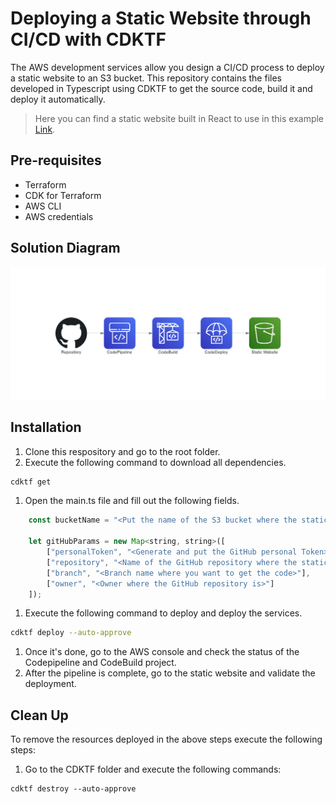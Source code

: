 # Deploying a Static Website through CI/CD with CDKTF
The AWS development services allow you design a CI/CD process to deploy a static website to an S3 bucket. This repository contains the files developed in Typescript using CDKTF to get the source code, build it and deploy it automatically.

> Here you can find a static website built in React to use in this example [Link](https://github.com/jdiegobonp/react-staticwebsite).

## Pre-requisites
- Terraform
- CDK for Terraform
- AWS CLI
- AWS credentials

## Solution Diagram

![diagram](diagrams_image.png)


## Installation
1. Clone this respository and go to the root folder.
2. Execute the following command to download all dependencies.
```sh
cdktf get
```
1. Open the main.ts file and fill out the following fields.
```javascript
    const bucketName = "<Put the name of the S3 bucket where the static website is"

    let gitHubParams = new Map<string, string>([
        ["personalToken", "<Generate and put the GitHub personal Token>"], 
        ["repository", "<Name of the GitHub repository where the static website is>"],
        ["branch", "<Branch name where you want to get the code>"],
        ["owner", "<Owner where the GitHub repository is>"]
    ]);
```
1. Execute the following command to deploy and deploy the services.
```sh
cdktf deploy --auto-approve
```
1. Once it's done, go to the AWS console and check the status of the Codepipeline and CodeBuild project.
2. After the pipeline is complete, go to the static website and validate the deployment.

## Clean Up

To remove the resources deployed in the above steps execute the following steps:

1. Go to the CDKTF folder and execute the following commands:
```
cdktf destroy --auto-approve
```